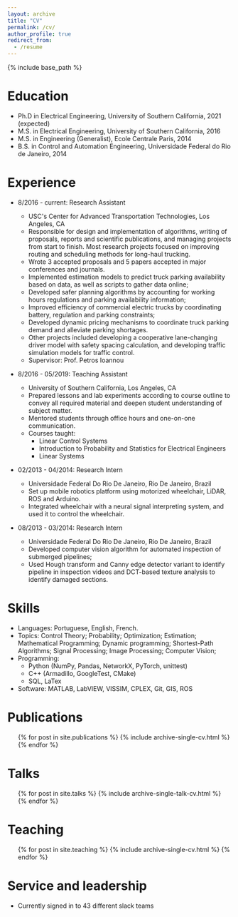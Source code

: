 ```yaml
---
layout: archive
title: "CV"
permalink: /cv/
author_profile: true
redirect_from:
  - /resume
---
```


{% include base_path %}

Education
======
* Ph.D in Electrical Engineering, University of Southern California, 2021 (expected)
* M.S. in Electrical Engineering, University of Southern California, 2016
* M.S. in Engineering (Generalist), Ecole Centrale Paris, 2014
* B.S. in Control and Automation Engineering, Universidade Federal do Rio de Janeiro, 2014

Experience
======
* 8/2016 - current: Research Assistant
  * USC's Center for Advanced Transportation Technologies, Los Angeles, CA
  * Responsible for design and implementation of algorithms, writing of proposals, reports and scientific publications, and managing projects from start to finish. Most research projects focused on improving routing and scheduling methods for long-haul trucking.
  * Wrote 3 accepted proposals and 5 papers accepted in major conferences and journals.
  * Implemented estimation models to predict truck parking availability based on data, as well as scripts to gather data online;
  * Developed safer planning algorithms by accounting for working hours regulations and parking availability information;
  * Improved efficiency of commercial electric trucks by coordinating battery, regulation and parking constraints;
  * Developed dynamic pricing mechanisms to coordinate truck parking demand and alleviate parking shortages.
  * Other projects included developing a cooperative lane-changing driver model with safety spacing calculation, and developing traffic simulation models for traffic control.
  * Supervisor: Prof. Petros Ioannou


* 8/2016 - 05/2019: Teaching Assistant
  * University of Southern California, Los Angeles, CA
  * Prepared lessons and lab experiments according to course outline to convey all required material and deepen student understanding of subject matter.
  * Mentored students through office hours and one-on-one communication.
  * Courses taught:
    * Linear Control Systems
    * Introduction to Probability and Statistics for Electrical Engineers
    * Linear Systems

* 02/2013 - 04/2014: Research Intern
  * Universidade Federal Do Rio De Janeiro, Rio De Janeiro, Brazil
  * Set up mobile robotics platform using motorized wheelchair, LiDAR, ROS and Arduino.
  * Integrated wheelchair with a neural signal interpreting system, and used it to control the wheelchair.

* 08/2013 - 03/2014: Research Intern
  * Universidade Federal Do Rio De Janeiro, Rio De Janeiro, Brazil
  * Developed computer vision algorithm for automated inspection of submerged pipelines;
  * Used Hough transform and Canny edge detector variant to identify pipeline in inspection videos and DCT-based texture analysis to identify damaged sections.

Skills
======
* Languages: Portuguese, English, French.
* Topics: Control Theory; Probability; Optimization; Estimation; Mathematical Programming; Dynamic programming; Shortest-Path Algorithms; Signal Processing; Image Processing; Computer Vision;
* Programming:
  * Python (NumPy, Pandas, NetworkX, PyTorch, unittest)
  * C++ (Armadillo, GoogleTest, CMake)
  * SQL, LaTex
* Software: MATLAB, LabVIEW, VISSIM, CPLEX, Git, GIS, ROS

Publications
======
  <ul>{% for post in site.publications %}
    {% include archive-single-cv.html %}
  {% endfor %}</ul>
  
Talks
======
  <ul>{% for post in site.talks %}
    {% include archive-single-talk-cv.html %}
  {% endfor %}</ul>
  
Teaching
======
  <ul>{% for post in site.teaching %}
    {% include archive-single-cv.html %}
  {% endfor %}</ul>
  
Service and leadership
======
* Currently signed in to 43 different slack teams
